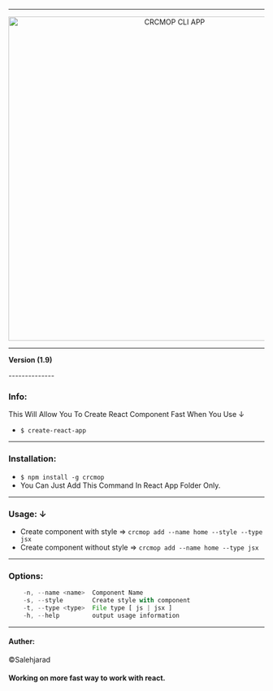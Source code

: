 
--------------
<p align="center">
    <img alt="CRCMOP CLI APP" src="https://image.ibb.co/eFnM2e/crcmop_logo.png" width="638">
</p>

--------------
<p align="center">

**Version (1.9)**

</p>
--------------

### Info:  
This Will Allow You To Create React Component Fast When You Use &darr;  
* `$ create-react-app`
---

### Installation:  
* `$ npm install -g crcmop`
* You Can Just Add This Command In React App Folder Only.
---
### Usage: &darr;  
* Create component with style => `crcmop add --name home --style --type jsx`
* Create component without style => `crcmop add --name home --type jsx`
---

### Options:  
```js
    -n, --name <name>  Component Name
    -s, --style        Create style with component
    -t, --type <type>  File type [ js | jsx ]
    -h, --help         output usage information
```

---------------

#### Auther:  
&copy;Salehjarad


#### Working on more fast way to work with react.